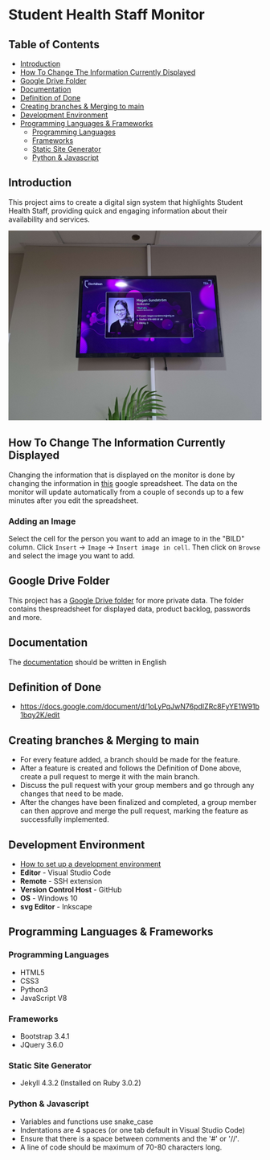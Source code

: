 # Student Health Staff Monitor

## Table of Contents

- [Introduction](README.md#introduction)
- [How To Change The Information Currently Displayed](README.md#how-to-change-the-information-currently-displayed)
- [Google Drive Folder](README.md#google-drive-folder)
- [Documentation](README.md#Documentation)
- [Definition of Done](README.md#definition-of-done)
- [Creating branches & Merging to main](README.md#creating-branches--merging-to-main)
- [Development Environment](README.md#development-environment)
- [Programming Languages & Frameworks](README.md#Programming-Languages-&-Frameworks)
  - [Programming Languages](README.md#programming-languages)
  - [Frameworks](README.md#frameworks)
  - [Static Site Generator](README.md#static-site-generator)
  - [Python & Javascript](README.md#python--javascript)

## Introduction

This project aims to create a digital sign system that highlights Student Health Staff, providing quick and engaging information about their availability and services.

![A picture of the project. It's a screen on a wall with the display ofstudent health staff.](project_picture.jpg)

## How To Change The Information Currently Displayed

Changing the information that is displayed on the monitor is done by changing the information in [this](https://docs.google.com/spreadsheets/d/1qY1KYAY-AjFh2DWsjiVwOVj2qqJ29kpSs_YaBHi-TEs) google spreadsheet. The data on the monitor will update automatically from a couple of seconds up to a few minutes after you edit the spreadsheet.

### Adding an Image

Select the cell for the person you want to add an image to in the "BILD" column. Click `Insert` -> `Image` -> `Insert image in cell`.
Then click on `Browse` and select the image you want to add.

## Google Drive Folder

This project has a [Google Drive folder](https://drive.google.com/drive/folders/1PE9KzvEw8aPh5E4z1SYBZf03GJ8k5gWZ) for more private data. The folder contains thespreadsheet for displayed data, product backlog, passwords and more.

## Documentation

The [documentation](documentation.md) should be written in English

## Definition of Done

- https://docs.google.com/document/d/1oLyPqJwN76pdIZRc8FyYE1W91b1bqy2K/edit

## Creating branches & Merging to main

- For every feature added, a branch should be made for the feature.
- After a feature is created and follows the Definition of Done above, create a pull request to merge it with the main branch.
- Discuss the pull request with your group members and go through any changes that need to be made.
- After the changes have been finalized and completed, a group member can then approve and merge the pull request, marking the feature as successfully implemented. 

## Development Environment

- [How to set up a development environment](documentation.md#set-up-development-environment)
- **Editor** - Visual Studio Code
- **Remote** - SSH extension
- **Version Control Host** - GitHub
- **OS** - Windows 10
- **svg Editor** - Inkscape

## Programming Languages & Frameworks

### Programming Languages

- HTML5
- CSS3
- Python3
- JavaScript V8

### Frameworks

- Bootstrap 3.4.1
- JQuery 3.6.0

### Static Site Generator

- Jekyll 4.3.2 (Installed on Ruby 3.0.2)


### Python & Javascript

- Variables and functions use snake_case
- Indentations are 4 spaces (or one tab default in Visual Studio Code)
- Ensure that there is a space between comments and the '#' or '//'.
- A line of code should be maximum of 70-80 characters long.